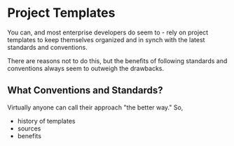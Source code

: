 # Project Templates

You can, and most enterprise developers do seem to - rely on project templates to keep themselves organized and in synch with the latest standards and conventions.

There are reasons not to do this, but the benefits of following standards and conventions always seem to outweigh the drawbacks.

## What Conventions and Standards?

Virtually anyone can call their approach "the better way."  So,

- history of templates
- sources
- benefits

